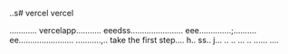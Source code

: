 ..s# vercel
vercel

............
vercelapp...........
eeedss.......................
eee..............;..........
 ee........................
...........,..
 take the first step....
h..
ss..
j...
..
..
...
..
......
....
